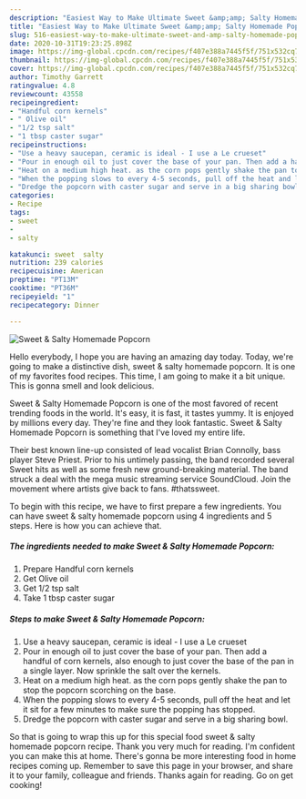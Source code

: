 ```yaml
---
description: "Easiest Way to Make Ultimate Sweet &amp;amp; Salty Homemade Popcorn"
title: "Easiest Way to Make Ultimate Sweet &amp;amp; Salty Homemade Popcorn"
slug: 516-easiest-way-to-make-ultimate-sweet-and-amp-salty-homemade-popcorn
date: 2020-10-31T19:23:25.898Z
image: https://img-global.cpcdn.com/recipes/f407e388a7445f5f/751x532cq70/sweet-salty-homemade-popcorn-recipe-main-photo.jpg
thumbnail: https://img-global.cpcdn.com/recipes/f407e388a7445f5f/751x532cq70/sweet-salty-homemade-popcorn-recipe-main-photo.jpg
cover: https://img-global.cpcdn.com/recipes/f407e388a7445f5f/751x532cq70/sweet-salty-homemade-popcorn-recipe-main-photo.jpg
author: Timothy Garrett
ratingvalue: 4.8
reviewcount: 43558
recipeingredient:
- "Handful corn kernels"
- " Olive oil"
- "1/2 tsp salt"
- "1 tbsp caster sugar"
recipeinstructions:
- "Use a heavy saucepan, ceramic is ideal - I use a Le crueset"
- "Pour in enough oil to just cover the base of your pan. Then add a handful of corn kernels, also enough to just cover the base of the pan in a single layer. Now sprinkle the salt over the kernels."
- "Heat on a medium high heat. as the corn pops gently shake the pan to stop the popcorn scorching on the base."
- "When the popping slows to every 4-5 seconds, pull off the heat and let it sit for a few minutes to make sure the popping has stopped."
- "Dredge the popcorn with caster sugar and serve in a big sharing bowl."
categories:
- Recipe
tags:
- sweet
- 
- salty

katakunci: sweet  salty 
nutrition: 239 calories
recipecuisine: American
preptime: "PT13M"
cooktime: "PT36M"
recipeyield: "1"
recipecategory: Dinner

---
```



![Sweet &amp; Salty Homemade Popcorn](https://img-global.cpcdn.com/recipes/f407e388a7445f5f/751x532cq70/sweet-salty-homemade-popcorn-recipe-main-photo.jpg)

Hello everybody, I hope you are having an amazing day today. Today, we're going to make a distinctive dish, sweet &amp; salty homemade popcorn. It is one of my favorites food recipes. This time, I am going to make it a bit unique. This is gonna smell and look delicious.

Sweet &amp; Salty Homemade Popcorn is one of the most favored of recent trending foods in the world. It's easy, it is fast, it tastes yummy. It is enjoyed by millions every day. They're fine and they look fantastic. Sweet &amp; Salty Homemade Popcorn is something that I've loved my entire life.

Their best known line-up consisted of lead vocalist Brian Connolly, bass player Steve Priest. Prior to his untimely passing, the band recorded several Sweet hits as well as some fresh new ground-breaking material. The band struck a deal with the mega music streaming service SoundCloud. Join the movement where artists give back to fans. #thatssweet.


To begin with this recipe, we have to first prepare a few ingredients. You can have sweet &amp; salty homemade popcorn using 4 ingredients and 5 steps. Here is how you can achieve that.

<!--inarticleads1-->

##### The ingredients needed to make Sweet &amp; Salty Homemade Popcorn:

1. Prepare Handful corn kernels
1. Get  Olive oil
1. Get 1/2 tsp salt
1. Take 1 tbsp caster sugar




<!--inarticleads2-->

##### Steps to make Sweet &amp; Salty Homemade Popcorn:

1. Use a heavy saucepan, ceramic is ideal - I use a Le crueset
1. Pour in enough oil to just cover the base of your pan. Then add a handful of corn kernels, also enough to just cover the base of the pan in a single layer. Now sprinkle the salt over the kernels.
1. Heat on a medium high heat. as the corn pops gently shake the pan to stop the popcorn scorching on the base.
1. When the popping slows to every 4-5 seconds, pull off the heat and let it sit for a few minutes to make sure the popping has stopped.
1. Dredge the popcorn with caster sugar and serve in a big sharing bowl.




So that is going to wrap this up for this special food sweet &amp; salty homemade popcorn recipe. Thank you very much for reading. I'm confident you can make this at home. There's gonna be more interesting food in home recipes coming up. Remember to save this page in your browser, and share it to your family, colleague and friends. Thanks again for reading. Go on get cooking!
